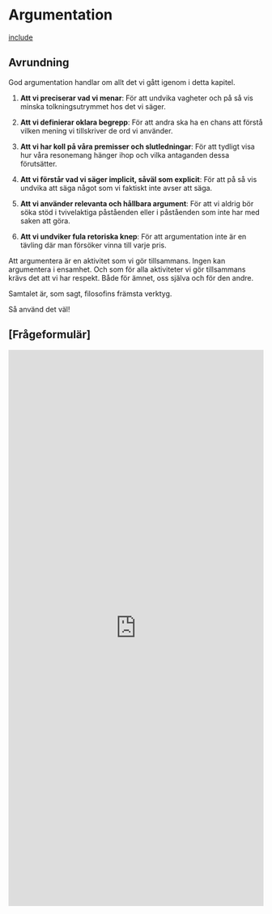 # Argumentation

[include](2_fil_verktyg/2_4_arg_delat_med_sam.md)

## Avrundning

God argumentation handlar om allt det vi gått igenom i detta kapitel. 

<!--Om att ha en god förståelse för såväl språk som logik. --> 

<!--Gamla: Om att precisera det man menar och att använda begrepp på ett korrekt sätt. Om att ha koll på sina premisser och slutledningar och förstå vad man säger explicit likväl som implicit. Om att tala både relevant och sant och att undvika fula knep för att ”vinna”. -->

1. **Att vi preciserar vad vi menar**: För att undvika vagheter och på så vis minska tolkningsutrymmet hos det vi säger.

2. **Att vi definierar oklara begrepp**: För att andra ska ha en chans att förstå vilken mening vi tillskriver de ord vi använder.

3. **Att vi har koll på våra premisser och slutledningar**: För att tydligt visa hur våra resonemang hänger ihop och vilka antaganden dessa förutsätter.

4. **Att vi förstår vad vi säger implicit, såväl som explicit**: För att på så vis undvika att säga något som vi faktiskt inte avser att säga.

5. **Att vi använder relevanta och hållbara argument**: För att vi aldrig bör söka stöd i tvivelaktiga påståenden eller i påståenden som inte har med saken att göra. 

6. **Att vi undviker fula retoriska knep**: För att argumentation inte är en tävling där man försöker vinna till varje pris.

Att argumentera är en aktivitet som vi gör tillsammans. Ingen kan argumentera i ensamhet. Och som för alla aktiviteter vi gör tillsammans krävs det att vi har respekt. Både för ämnet, oss själva och för den andre. 

Samtalet är, som sagt, filosofins främsta verktyg. 
  
Så använd det väl!

## [Frågeformulär] 

<iframe src="https://docs.google.com/forms/d/14bKEVfUJV9OPYs0_vJYuPmvEvpwTL_pRsjkbXd0AHYA/viewform?embedded=true" width="100%" height="1100" frameborder="0" marginheight="0" marginwidth="0">Läser in...</iframe>